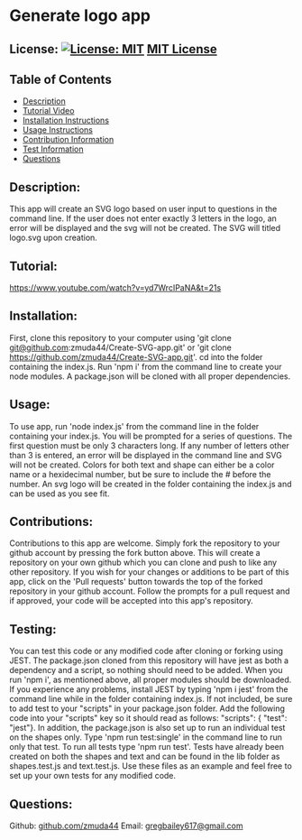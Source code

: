 # Generate logo app

  ## License: [![License: MIT](https://img.shields.io/badge/License-MIT-yellow.svg)](https://opensource.org/licenses/MIT) [MIT License](https://opensource.org/licenses/MIT)

  ## Table of Contents
  * [Description](#description)
  * [Tutorial Video](#tutorial)
  * [Installation Instructions](#installation)
  * [Usage Instructions](#usage)
  * [Contribution Information](#contributions)
  * [Test Information](#testing)
  * [Questions](#questions)
  
  ## Description: 
  This app will create an SVG logo based on user input to questions in the command line. If the user does not enter exactly 3 letters in the logo, an error will be displayed and the svg will not be created. The SVG will titled logo.svg upon creation.

  ## Tutorial:
  https://www.youtube.com/watch?v=yd7WrcIPaNA&t=21s

  ## Installation: 
  First, clone this repository to your computer using 'git clone git@github.com:zmuda44/Create-SVG-app.git' or 'git clone https://github.com/zmuda44/Create-SVG-app.git'. cd into the folder containing the index.js. Run 'npm i' from the command line to create your node modules. A package.json will be cloned with all proper dependencies. 

  ## Usage: 
  To use app, run 'node index.js' from the command line in the folder containing your index.js. You will be prompted for a series of questions. The first question must be only 3 characters long. If any number of letters other than 3 is entered, an error will be displayed in the command line and SVG will not be created. Colors for both text and shape can either be a color name or a hexidecimal number, but be sure to include the # before the number. An svg logo will be created in the folder containing the index.js and can be used as you see fit.

  ## Contributions: 
  Contributions to this app are welcome. Simply fork the repository to your github account by pressing the fork button above.  This will create a repository on your own github which you can clone and push to like any other repository. If you wish for your changes or additions to be part of this app, click on the 'Pull requests' button towards the top of the forked repository in your github account. Follow the prompts for a pull request and if approved, your code will be accepted into this app's repository.

  ## Testing: 
  You can test this code or any modified code after cloning or forking using JEST. The package.json cloned from this repository will have jest as both a dependency and a script, so nothing should need to be added. When you run 'npm i', as mentioned above, all proper modules should be downloaded. If you experience any problems, install JEST by typing 'npm i jest' from the command line while in the folder containing index.js. If not included, be sure to add test to your "scripts" in your package.json folder. Add the following code into your "scripts" key so it should read as follows: "scripts": { "test": "jest"}. In addition, the package.json is also set up to run an individual test on the shapes only. Type 'npm run test:single' in the command line to run only that test. To run all tests type 'npm run test'. Tests have already been created on both the shapes and text and can be found in the lib folder as shapes.test.js and text.test.js. Use these files as an example and feel free to set up your own tests for any modified code.  

  ## Questions: 
  Github: [github.com/zmuda44](https://github.com/zmuda44) Email: gregbailey617@gmail.com


 